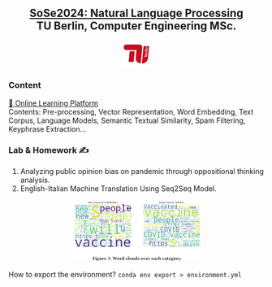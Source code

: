<h2 align="center">
  <a href="https://moseskonto.tu-berlin.de/moses/modultransfersystem/bolognamodule/beschreibung/anzeigen.html?nummer=41047&version=1&sprache=2">SoSe2024: Natural Language Processing</a><br/>
  TU Berlin, Computer Engineering MSc.
</h2>
<div align="center">
  <img alt="Demo" src="./src/tub.png" style="width:10%; height:10%" />
</div>

### Content
[🏫 Online Learning Platform](https://ki-campus.org/node/487) <br>
Contents: Pre-processing, Vector Representation, Word Embedding, Text Corpus, Language Models, Semantic Textual Similarity, Spam Filtering, Keyphrase Extraction...

### Lab & Homework ✍️
1. Analyzing public opinion bias on pandemic through oppositional thinking analysis.
2. English-Italian Machine Translation Using Seq2Seq Model.

<div align="center">
  <img alt="Demo" src="./src/opt.png" style="width:50%; height:50%" />
</div>

How to export the environment?
```conda env export > environment.yml```
